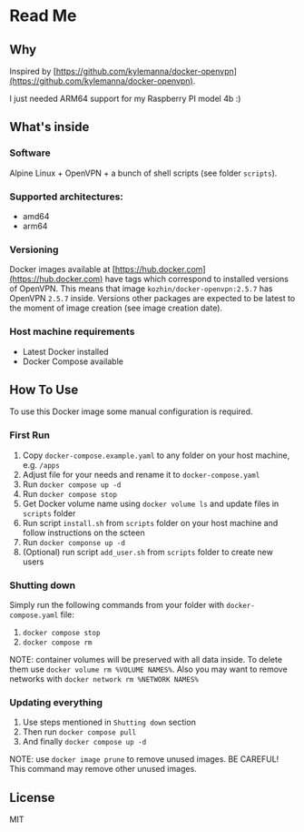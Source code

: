 
# Read Me

## Why

Inspired by [https://github.com/kylemanna/docker-openvpn](https://github.com/kylemanna/docker-openvpn).

I just needed ARM64 support for my Raspberry PI model 4b :)

## What's inside

### Software

Alpine Linux + OpenVPN + a bunch of shell scripts (see folder `scripts`).

### Supported architectures:

- amd64
- arm64

### Versioning

Docker images available at [https://hub.docker.com](https://hub.docker.com) have tags which correspond to installed versions of OpenVPN. This means that image `kozhin/docker-openvpn:2.5.7` has OpenVPN `2.5.7` inside. Versions other packages are expected to be latest to the moment of image creation (see image creation date).

### Host machine requirements

- Latest Docker installed
- Docker Compose available

## How To Use

To use this Docker image some manual configuration is required.

### First Run

1. Copy `docker-compose.example.yaml` to any folder on your host machine, e.g. `/apps`
2. Adjust file for your needs and rename it to `docker-compose.yaml`
3. Run `docker compose up -d`
4. Run `docker compose stop`
5. Get Docker volume name using `docker volume ls` and update files in `scripts` folder
6. Run script `install.sh` from `scripts` folder on your host machine and follow instructions on the scteen
7. Run `docker componse up -d`
8. (Optional) run script `add_user.sh` from `scripts` folder to create new users

### Shutting down

Simply run the following commands from your folder with `docker-compose.yaml` file:

1. `docker compose stop`
2. `docker compose rm`

NOTE: container volumes will be preserved with all data inside. To delete them use `docker volume rm %VOLUME NAMES%`. Also you may want to remove networks with `docker network rm %NETWORK NAMES%`

### Updating everything

1. Use steps mentioned in `Shutting down` section
2. Then run `docker compose pull`
3. And finally `docker compose up -d`

NOTE: use `docker image prune` to remove unused images. BE CAREFUL! This command may remove other unused images.

## License

MIT
